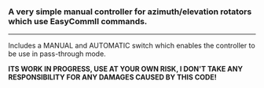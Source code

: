 ### A very simple manual controller for azimuth/elevation rotators which use EasyCommII commands. 
---
Includes a MANUAL and AUTOMATIC switch which enables the controller to be use in pass-through mode.

**ITS WORK IN PROGRESS, USE AT YOUR OWN RISK, I DON'T TAKE ANY RESPONSIBILITY FOR ANY DAMAGES CAUSED BY THIS CODE!**
